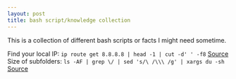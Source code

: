 ```yaml
---
layout: post
title: bash script/knowledge collection
---
```


This is a collection of different bash scripts or facts I might need sometime.

Find your local IP: `ip route get 8.8.8.8 | head -1 | cut -d' ' -f8` [Source](http://stackoverflow.com/a/25851186/497116)  
Size of subfolders: `ls -AF | grep \/ | sed 's/\ /\\\ /g' | xargs du -sh` [Source](http://www.toomanyredirects.com/listing-all-subdirectories-with-file-sizes-in-linux/)  
